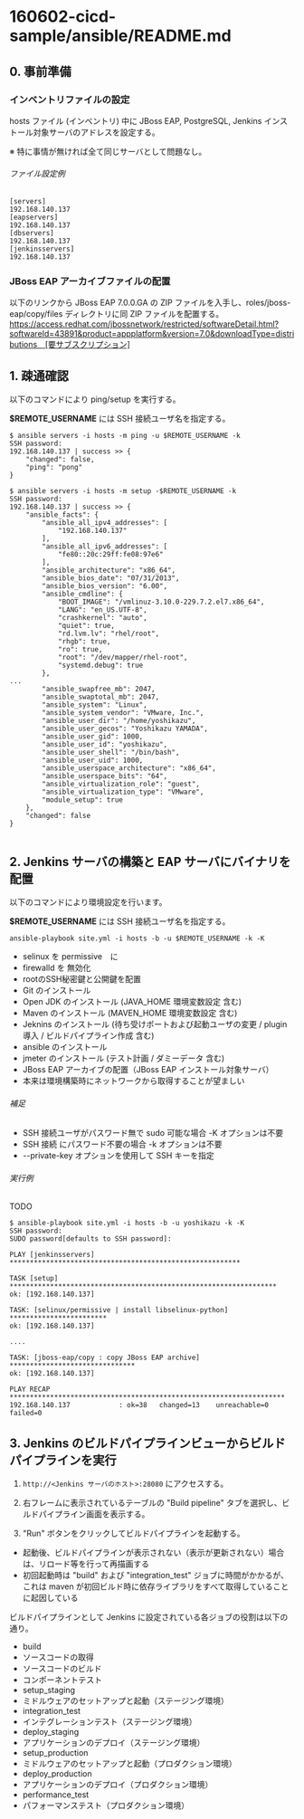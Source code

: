 # 160602-cicd-sample/ansible/README.md

## 0. 事前準備
### インベントリファイルの設定
hosts ファイル (インベントリ) 中に JBoss EAP, PostgreSQL, Jenkins インストール対象サーバのアドレスを設定する。

※ 特に事情が無ければ全て同じサーバとして問題なし。

###### ファイル設定例

```
[servers]
192.168.140.137
[eapservers]
192.168.140.137
[dbservers]
192.168.140.137
[jenkinsservers]
192.168.140.137
```

### JBoss EAP アーカイブファイルの配置

以下のリンクから JBoss EAP 7.0.0.GA の ZIP ファイルを入手し、roles/jboss-eap/copy/files ディレクトリに同 ZIP ファイルを配置する。
https://access.redhat.com/jbossnetwork/restricted/softwareDetail.html?softwareId=43891&product=appplatform&version=7.0&downloadType=distributions　[要サブスクリプション]

## 1. 疎通確認

以下のコマンドにより ping/setup を実行する。

__$REMOTE_USERNAME__ には SSH 接続ユーザ名を指定する。

```
$ ansible servers -i hosts -m ping -u $REMOTE_USERNAME -k
SSH password:
192.168.140.137 | success >> {
    "changed": false,
    "ping": "pong"
}

$ ansible servers -i hosts -m setup -$REMOTE_USERNAME -k
SSH password:
192.168.140.137 | success >> {
    "ansible_facts": {
        "ansible_all_ipv4_addresses": [
            "192.168.140.137"
        ],
        "ansible_all_ipv6_addresses": [
            "fe80::20c:29ff:fe08:97e6"
        ],
        "ansible_architecture": "x86_64",
        "ansible_bios_date": "07/31/2013",
        "ansible_bios_version": "6.00",
        "ansible_cmdline": {
            "BOOT_IMAGE": "/vmlinuz-3.10.0-229.7.2.el7.x86_64",
            "LANG": "en_US.UTF-8",
            "crashkernel": "auto",
            "quiet": true,
            "rd.lvm.lv": "rhel/root",
            "rhgb": true,
            "ro": true,
            "root": "/dev/mapper/rhel-root",
            "systemd.debug": true
        },
...
        "ansible_swapfree_mb": 2047,
        "ansible_swaptotal_mb": 2047,
        "ansible_system": "Linux",
        "ansible_system_vendor": "VMware, Inc.",
        "ansible_user_dir": "/home/yoshikazu",
        "ansible_user_gecos": "Yoshikazu YAMADA",
        "ansible_user_gid": 1000,
        "ansible_user_id": "yoshikazu",
        "ansible_user_shell": "/bin/bash",
        "ansible_user_uid": 1000,
        "ansible_userspace_architecture": "x86_64",
        "ansible_userspace_bits": "64",
        "ansible_virtualization_role": "guest",
        "ansible_virtualization_type": "VMware",
        "module_setup": true
    },
    "changed": false
}


```

## 2. Jenkins サーバの構築と EAP サーバにバイナリを配置
以下のコマンドにより環境設定を行います。

__$REMOTE_USERNAME__ には SSH 接続ユーザ名を指定する。

```
ansible-playbook site.yml -i hosts -b -u $REMOTE_USERNAME -k -K
```
 - selinux を permissive　に
 - firewalld を 無効化
 - rootのSSH秘密鍵と公開鍵を配置
 - Git のインストール
 - Open JDK のインストール (JAVA\_HOME 環境変数設定 含む)
 - Maven のインストール (MAVEN\_HOME 環境変数設定 含む)
 - Jeknins のインストール (待ち受けポートおよび起動ユーザの変更 / plugin導入 / ビルドパイプライン作成 含む)
 - ansible のインストール
 - jmeter のインストール (テスト計画 / ダミーデータ 含む)
 - JBoss EAP アーカイブの配置（JBoss EAP インストール対象サーバ）
  - 本来は環境構築時にネットワークから取得することが望ましい

###### 補足

 - SSH 接続ユーザがパスワード無で sudo 可能な場合 -K オプションは不要
 - SSH 接続 にパスワード不要の場合 -k オプションは不要
 - --private-key オプションを使用して SSH キーを指定

###### 実行例
TODO
```  
$ ansible-playbook site.yml -i hosts -b -u yoshikazu -k -K
SSH password:
SUDO password[defaults to SSH password]:

PLAY [jenkinsservers] *********************************************************

TASK [setup] ******************************************************************
ok: [192.168.140.137]

TASK: [selinux/permissive | install libselinux-python] ************************
ok: [192.168.140.137]

....

TASK: [jboss-eap/copy : copy JBoss EAP archive] ******************************* 	
ok: [192.168.140.137]

PLAY RECAP ********************************************************************
192.168.140.137            : ok=38   changed=13    unreachable=0    failed=0   
```

## 3. Jenkins のビルドパイプラインビューからビルドパイプラインを実行

1. `http://<Jenkins サーバのホスト>:28080` にアクセスする。

1. 右フレームに表示されているテーブルの "Build pipeline" タブを選択し、ビルドパイプライン画面を表示する。

1. "Run" ボタンをクリックしてビルドパイプラインを起動する。
 - 起動後、ビルドパイプラインが表示されない（表示が更新されない）場合は、リロード等を行って再描画する
 - 初回起動時は "build" および "integration_test" ジョブに時間がかかるが、これは maven が初回ビルド時に依存ライブラリをすべて取得していることに起因している

ビルドパイプラインとして Jenkins に設定されている各ジョブの役割は以下の通り。
- build
 - ソースコードの取得
 - ソースコードのビルド
 - コンポーネントテスト
- setup_staging
 - ミドルウェアのセットアップと起動（ステージング環境）
- integration_test
 - インテグレーションテスト（ステージング環境）
- deploy_staging
 - アプリケーションのデプロイ（ステージング環境）
- setup_production
 - ミドルウェアのセットアップと起動（プロダクション環境）
- deploy_production
 - アプリケーションのデプロイ（プロダクション環境）
- performance_test
 - パフォーマンステスト（プロダクション環境）
